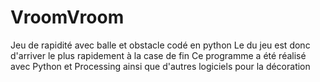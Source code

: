 # VroomVroom

Jeu de rapidité avec balle et obstacle codé en python
Le du jeu est donc d'arriver le plus rapidement à la case de fin
Ce programme a été réalisé avec Python et Processing ainsi que d'autres logiciels pour la décoration

